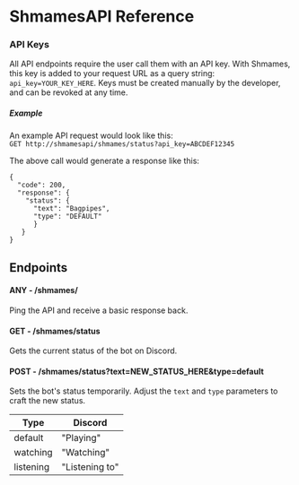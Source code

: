 # ShmamesAPI Reference

### API Keys
All API endpoints require the user call them with an API key. With Shmames, this key is added to your request URL as a
query string: `api_key=YOUR_KEY_HERE`. Keys must be created manually by the developer, and can be revoked at any time.

##### Example
An example API request would look like this:  
`GET http://shmamesapi/shmames/status?api_key=ABCDEF12345`

The above call would generate a response like this:  
```
{
  "code": 200,
  "response": {
    "status": {
      "text": "Bagpipes",
      "type": "DEFAULT"
      }
   }
}
```

## Endpoints
#### ANY - /shmames/
Ping the API and receive a basic response back.

#### GET - /shmames/status
Gets the current status of the bot on Discord.

#### POST - /shmames/status?text=NEW_STATUS_HERE&type=default
Sets the bot's status temporarily. Adjust the `text` and `type` parameters to craft the new status.

Type | Discord
--- | ---
default | "Playing"
watching | "Watching"
listening | "Listening to"